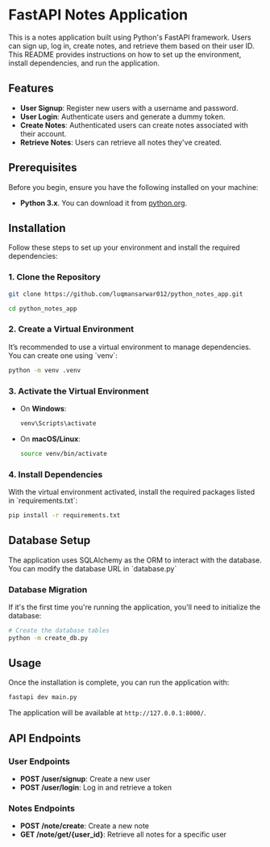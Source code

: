 # FastAPI Notes Application

This is a notes application built using Python's FastAPI framework. Users can sign up, log in, create notes, and retrieve them based on their user ID. This README provides instructions on how to set up the environment, install dependencies, and run the application.

## Features

- **User Signup**: Register new users with a username and password.
- **User Login**: Authenticate users and generate a dummy token.
- **Create Notes**: Authenticated users can create notes associated with their account.
- **Retrieve Notes**: Users can retrieve all notes they've created.

## Prerequisites

Before you begin, ensure you have the following installed on your machine:

- **Python 3.x**. You can download it from [python.org](https://www.python.org/downloads/).

## Installation

Follow these steps to set up your environment and install the required dependencies:

### 1. Clone the Repository

```bash
git clone https://github.com/luqmansarwar012/python_notes_app.git

cd python_notes_app
```

### 2. Create a Virtual Environment

It’s recommended to use a virtual environment to manage dependencies. You can create one using \`venv\`:

```bash
python -m venv .venv
```

### 3. Activate the Virtual Environment

- On **Windows**:

  ```bash
  venv\Scripts\activate
  ```

- On **macOS/Linux**:
  ```bash
  source venv/bin/activate
  ```

### 4. Install Dependencies

With the virtual environment activated, install the required packages listed in \`requirements.txt\`:

```bash
pip install -r requirements.txt
```

## Database Setup

The application uses SQLAlchemy as the ORM to interact with the database. You can modify the database URL in \`database.py\`

### Database Migration

If it's the first time you're running the application, you'll need to initialize the database:

```bash
# Create the database tables
python -m create_db.py
```

## Usage

Once the installation is complete, you can run the application with:

```bash
fastapi dev main.py
```

The application will be available at `http://127.0.0.1:8000/`.

## API Endpoints

### User Endpoints

- **POST /user/signup**: Create a new user
- **POST /user/login**: Log in and retrieve a token

### Notes Endpoints

- **POST /note/create**: Create a new note
- **GET /note/get/{user_id}**: Retrieve all notes for a specific user
